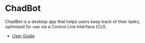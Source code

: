 # ChadBot

ChadBot is a desktop app that helps users keep track of their tasks, optimised for use via a Control Line Interface (CLI).

* [User Guide](https://jetlfj.github.io/ip/)
